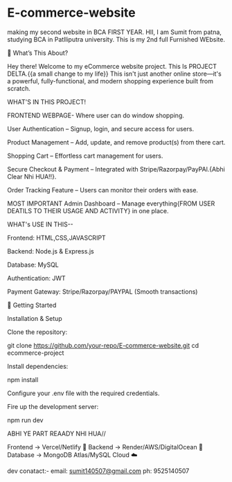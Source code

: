 # E-commerce-website
making my second website in BCA FIRST YEAR.
HII, I am Sumit from patna, studying BCA in Patlliputra university. This is my 2nd full Furnished WEbsite.

🌟 What’s This About?

Hey there! Welcome to my eCommerce website project. 
This Is PROJECT DELTA.{{a small change to my life}} 
This isn't just another online store—it's a powerful, fully-functional, and modern shopping experience built from scratch.

WHAT'S IN THIS PROJECT!

FRONTEND WEBPAGE- Where user can do window shopping.

User Authentication – Signup, login, and secure access for users.

Product Management – Add, update, and remove product(s) from there cart.

Shopping Cart – Effortless cart management for users.

Secure Checkout & Payment  – Integrated with Stripe/Razorpay/PayPAl.{Abhi Clear Nhi HUA!!}.

Order Tracking Feature – Users can monitor their orders with ease.

MOST IMPORTANT Admin Dashboard – Manage everything{FROM USER DEATILS TO THEIR USAGE AND ACTIVITY} in one place.




WHAT's USE IN THIS--

Frontend: HTML,CSS,JAVASCRIPT

Backend: Node.js & Express.js

Database: MySQL

Authentication: JWT

Payment Gateway: Stripe/Razorpay/PAYPAL (Smooth transactions)



🚀 Getting Started

Installation & Setup

Clone the repository:

git clone https://github.com/your-repo/E-commerce-website.git
cd ecommerce-project

Install dependencies:

npm install

Configure your .env file with the required credentials.

Fire up the development server:

npm run dev

ABHI YE PART REAADY NHI HUA//

Frontend → Vercel/Netlify 🚀
Backend → Render/AWS/DigitalOcean 💾
Database → MongoDB Atlas/MySQL Cloud ☁️


dev conatact:-
email: sumit140507@gmail.com
ph: 9525140507
